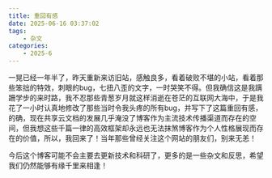 ```yaml
---
title: 重回有感
date: 2025-06-16 03:37:02
tags:
    - 杂文
categories:
    - 2025-6
---
```


一晃已经一年半了，昨天重新来访旧站，感触良多，看着破败不堪的小站，看着那些笨拙的特效，刺眼的bug，七扭八歪的文字，一时哭笑不得。但我确信这是我蹒跚学步的来时路，我不忍那些青葱岁月就这样消逝在苍茫的互联网大海中，于是我花了一小时认真地修改了那些当时令我头疼的所有bug，并写下了这篇重回有感，的确，现在共享云文档的发展几乎淹没了博客作为主流技术传播渠道而存在的空间，但我想这些千篇一律的高效框架却永远也无法抹煞博客作为个人性格展现而存在的价值，所以，我回来了！当年那些曾经关注这个网站的朋友们，别来无恙！

今后这个博客可能不会主要去更新技术和科研了，更多的是一些杂文和反思，希望我们仍然能够有缘千里来相逢！
